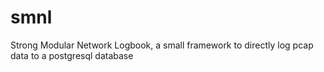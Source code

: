 smnl
====

Strong Modular Network Logbook, a small framework to directly log pcap data to a postgresql database
